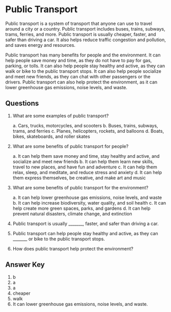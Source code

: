 # Public Transport

Public transport is a system of transport that anyone can use to travel around a city or a country. Public transport includes buses, trains, subways, trams, ferries, and more. Public transport is usually cheaper, faster, and safer than driving a car. It also helps reduce traffic congestion and pollution, and saves energy and resources.

Public transport has many benefits for people and the environment. It can help people save money and time, as they do not have to pay for gas, parking, or tolls. It can also help people stay healthy and active, as they can walk or bike to the public transport stops. It can also help people socialize and meet new friends, as they can chat with other passengers or the drivers. Public transport can also help protect the environment, as it can lower greenhouse gas emissions, noise levels, and waste.

## Questions

1. What are some examples of public transport?

   a. Cars, trucks, motorcycles, and scooters
   b. Buses, trains, subways, trams, and ferries
   c. Planes, helicopters, rockets, and balloons
   d. Boats, bikes, skateboards, and roller skates

2. What are some benefits of public transport for people?

   a. It can help them save money and time, stay healthy and active, and socialize and meet new friends
   b. It can help them learn new skills, travel to new places, and have fun and adventure
   c. It can help them relax, sleep, and meditate, and reduce stress and anxiety
   d. It can help them express themselves, be creative, and make art and music

3. What are some benefits of public transport for the environment?

   a. It can help lower greenhouse gas emissions, noise levels, and waste
   b. It can help increase biodiversity, water quality, and soil health
   c. It can help create more green spaces, parks, and gardens
   d. It can help prevent natural disasters, climate change, and extinction

4. Public transport is usually _______, faster, and safer than driving a car.

5. Public transport can help people stay healthy and active, as they can _______ or bike to the public transport stops.

6. How does public transport help protect the environment?

## Answer Key

1. b
2. a
3. a
4. cheaper
5. walk
6. It can lower greenhouse gas emissions, noise levels, and waste.
